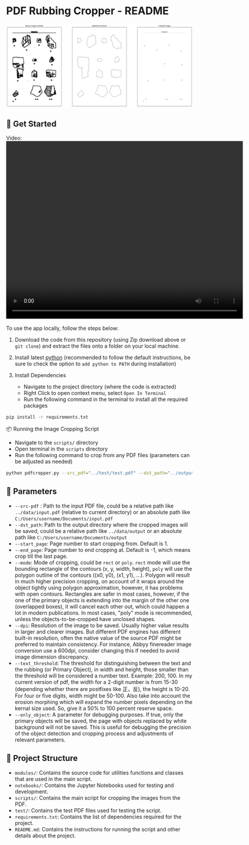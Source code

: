 # PDF Rubbing Cropper - README

![pdfcropper](example.png)

## 🚀 Get Started

Video:
<video width="640" height="480" controls>
  <source src="installation.mp4" type="video/mp4">
  Your browser does not support the video tag.
</video>

To use the app locally, follow the steps below:

1. Download the code from this repository (using Zip download above or `git clone`) and extract the files onto a folder on your local machine.
2. Install latest [python](https://www.python.org/downloads/) (recommended to follow the default instructions, be sure to check the option to `add python to PATH` during installation)
3. Install Dependencies

   - Navigate to the project directory (where the code is extracted)
   - Right Click to open context menu, select `Open In Terminal`
   - Run the following command in the terminal to install all the required packages

```bash
pip install -r requirements.txt
```

📦 Running the Image Cropping Script

- Navigate to the `scripts/` directory
- Open terminal in the `scripts` directory
- Run the following command to crop from any PDF files (parameters can be adjusted as needed)

```bash
python pdfcropper.py --src_pdf="../test/test.pdf" --dst_path="../output" --mode="poly" --dpi=600 --start_page=1 --end_page=-1 --text_threshold="200, 100" --only_object=True
```

## 📝 Parameters

- `--src-pdf` : Path to the input PDF file, could be a relative path like `../data/input.pdf` (relative to current directory) or an absolute path like `C:/Users/username/Documents/input.pdf`
- `--dst_path`: Path to the output directory where the cropped images will be saved, could be a relative path like `../data/output` or an absolute path like `C:/Users/username/Documents/output`
- `--start_page`: Page number to start cropping from. Default is 1.
- `--end_page`: Page number to end cropping at. Default is -1, which means crop till the last page.
- `--mode`: Mode of cropping, could be `rect` or `poly`. `rect` mode will use the bounding rectangle of the contours (x, y, width, height), `poly` will use the polygon outline of the contours ((x0, y0), (x1, y1), ...). Polygon will result in much higher precision cropping, on account of it wraps around the object tightly using polygon approximation, however, it has problems with open contours. Rectangles are safer in most cases, however, if the one of the primary objects is extending into the margin of the other one (overlapped boxes), it will cancel each other out, which could happen a lot in modern publications. In most cases, "poly" mode is recommended, unless the objects-to-be-cropped have unclosed shapes.
- `--dpi`: Resolution of the image to be saved. Usually higher value results in larger and clearer images. But different PDF engines has different built-in resolution, often the native value of the source PDF might be preferred to maintain consistency. For instance, Abbyy finereader image conversion use a 600dpi, consider changing this if needed to avoid image dimension discrepancy.
- `--text_threshold`: The threshold for distinguishing between the text and the rubbing (or Primary Object), in width and height, those smaller than the threshold will be considered a number text. Example: 200, 100. In my current version of pdf, the width for a 2-digit number is from 15-30 (depending whether there are postfixes like 正，反), the height is 10-20. For four or five digits, width might be 50-100. Also take into account the erosion morphing which will expand the number pixels depending on the kernal size used. So, give it a 50% to 100 percent reserve space.
- `--only_object`: A parameter for debugging purposes. If true, only the primary objects will be saved, the page with objects replaced by white background will not be saved. This is useful for debugging the precision of the object detection and cropping process and adjustments of relevant parameters.

## 🌲 Project Structure

- `modules/`: Contains the source code for utilities functions and classes that are used in the main script.
- `notebooks/`: Contains the Jupyter Notebooks used for testing and development.
- `scripts/`: Contains the main script for cropping the images from the PDF.
- `test/`: Contains the test PDF files used for testing the script.
- `requirements.txt`: Contains the list of dependencies required for the project.
- `README.md`: Contains the instructions for running the script and other details about the project.
